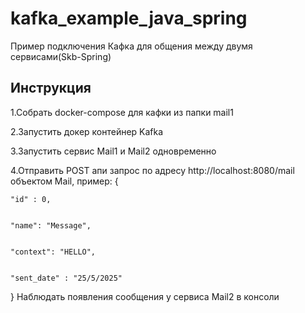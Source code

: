 # kafka_example_java_spring
Пример подключения Кафка для общения между двумя сервисами(Skb-Spring)

## Инструкция
1.Собрать docker-compose для кафки из папки mail1

2.Запустить докер контейнер Kafka

3.Запустить сервис Mail1 и Mail2 одновременно

4.Отправить POST апи запрос по адресу http://localhost:8080/mail объектом Mail, пример:
{


    "id" : 0,

    
    "name": "Message",

    
    "context": "HELLO",

    
    "sent_date" : "25/5/2025"
}
Наблюдать появления сообщения у сервиса Mail2 в консоли



